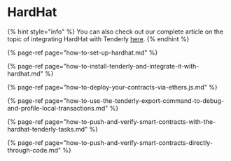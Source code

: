 # HardHat

{% hint style="info" %}
You can also check out our complete article on the topic of integrating HardHat with Tenderly [here](http://blog.tenderly.co/level-up-your-smart-contract-productivity-using-hardhat-and-tenderly/).
{% endhint %}

{% page-ref page="how-to-set-up-hardhat.md" %}

{% page-ref page="how-to-install-tenderly-and-integrate-it-with-hardhat.md" %}

{% page-ref page="how-to-deploy-your-contracts-via-ethers.js.md" %}

{% page-ref page="how-to-use-the-tenderly-export-command-to-debug-and-profile-local-transactions.md" %}

{% page-ref page="how-to-push-and-verify-smart-contracts-with-the-hardhat-tenderly-tasks.md" %}

{% page-ref page="how-to-push-and-verify-smart-contracts-directly-through-code.md" %}






